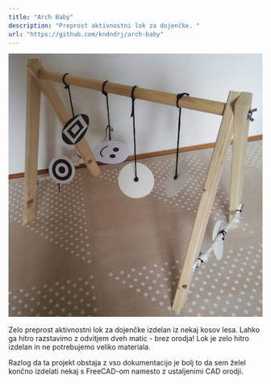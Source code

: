 ```yaml
---
title: "Arch Baby"
description: "Preprost aktivnostni lok za dojenčke. "
url: "https://github.com/kndndrj/arch-baby"
---
```


![Baby Arch](https://raw.githubusercontent.com/kndndrj/arch-baby/master/images/baby_arch.jpg)

Zelo preprost aktivnostni lok za dojenčke izdelan iz nekaj kosov lesa. Lahko ga
hitro razstavimo z odvitjem dveh matic - brez orodja! Lok je zelo hitro izdelan
in ne potrebujemo veliko materiala.

Razlog da ta projekt obstaja z vso dokumentacijo je bolj to da sem želel končno
izdelati nekaj s FreeCAD-om namesto z ustaljenimi CAD orodji.
